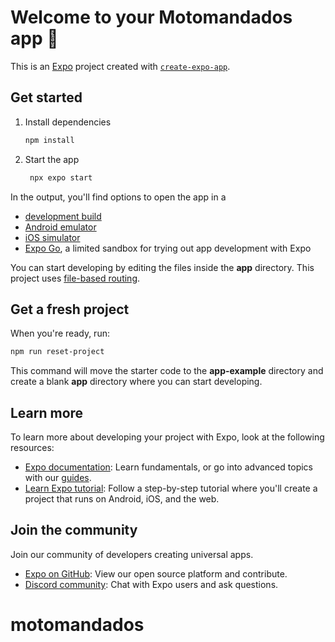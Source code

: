 # Welcome to your Motomandados app 👋

This is an [Expo](https://expo.dev) project created with [`create-expo-app`](https://www.npmjs.com/package/create-expo-app).

## Get started

1. Install dependencies

    ```bash
    npm install
    ```

2. Start the app

    ```bash
     npx expo start
    ```

In the output, you'll find options to open the app in a

-   [development build](https://docs.expo.dev/develop/development-builds/introduction/)
-   [Android emulator](https://docs.expo.dev/workflow/android-studio-emulator/)
-   [iOS simulator](https://docs.expo.dev/workflow/ios-simulator/)
-   [Expo Go](https://expo.dev/go), a limited sandbox for trying out app development with Expo

You can start developing by editing the files inside the **app** directory. This project uses [file-based routing](https://docs.expo.dev/router/introduction).

## Get a fresh project

When you're ready, run:

```bash
npm run reset-project
```

This command will move the starter code to the **app-example** directory and create a blank **app** directory where you can start developing.

## Learn more

To learn more about developing your project with Expo, look at the following resources:

-   [Expo documentation](https://docs.expo.dev/): Learn fundamentals, or go into advanced topics with our [guides](https://docs.expo.dev/guides).
-   [Learn Expo tutorial](https://docs.expo.dev/tutorial/introduction/): Follow a step-by-step tutorial where you'll create a project that runs on Android, iOS, and the web.

## Join the community

Join our community of developers creating universal apps.

-   [Expo on GitHub](https://github.com/expo/expo): View our open source platform and contribute.
-   [Discord community](https://chat.expo.dev): Chat with Expo users and ask questions.

# motomandados
